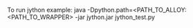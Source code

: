 To run jython example:
	java -Dpython.path=<PATH_TO_ALLOY:<PATH_TO_WRAPPER> -jar jython.jar jython_test.py 